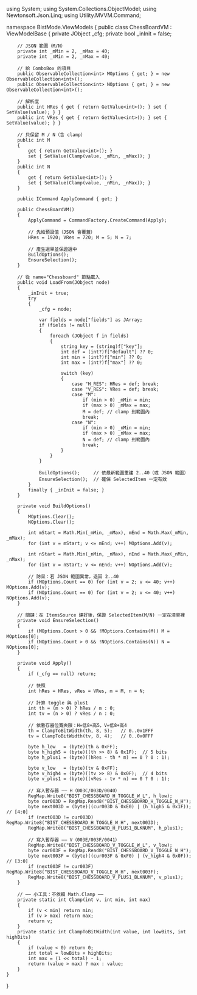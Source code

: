 using System;
using System.Collections.ObjectModel;
using Newtonsoft.Json.Linq;
using Utility.MVVM.Command;

namespace BistMode.ViewModels
{
    public class ChessBoardVM : ViewModelBase
    {
        private JObject _cfg;
        private bool _inInit = false;

        // JSON 範圍（M/N）
        private int _mMin = 2, _mMax = 40;
        private int _nMin = 2, _nMax = 40;

        // 給 ComboBox 的項目
        public ObservableCollection<int> MOptions { get; } = new ObservableCollection<int>();
        public ObservableCollection<int> NOptions { get; } = new ObservableCollection<int>();

        // 解析度
        public int HRes { get { return GetValue<int>(); } set { SetValue(value); } }
        public int VRes { get { return GetValue<int>(); } set { SetValue(value); } }

        // 只保留 M / N（含 clamp）
        public int M
        {
            get { return GetValue<int>(); }
            set { SetValue(Clamp(value, _mMin, _mMax)); }
        }
        public int N
        {
            get { return GetValue<int>(); }
            set { SetValue(Clamp(value, _nMin, _nMax)); }
        }

        public ICommand ApplyCommand { get; }

        public ChessBoardVM()
        {
            ApplyCommand = CommandFactory.CreateCommand(Apply);

            // 先給預設值（JSON 會覆蓋）
            HRes = 1920; VRes = 720; M = 5; N = 7;

            // 產生選單並保證選中
            BuildOptions();
            EnsureSelection();
        }

        // 從 name="Chessboard" 節點載入
        public void LoadFrom(JObject node)
        {
            _inInit = true;
            try
            {
                _cfg = node;

                var fields = node["fields"] as JArray;
                if (fields != null)
                {
                    foreach (JObject f in fields)
                    {
                        string key = (string)f["key"];
                        int def = (int?)f["default"] ?? 0;
                        int min = (int?)f["min"] ?? 0;
                        int max = (int?)f["max"] ?? 0;

                        switch (key)
                        {
                            case "H_RES": HRes = def; break;
                            case "V_RES": VRes = def; break;
                            case "M":
                                if (min > 0) _mMin = min;
                                if (max > 0) _mMax = max;
                                M = def; // clamp 到範圍內
                                break;
                            case "N":
                                if (min > 0) _nMin = min;
                                if (max > 0) _nMax = max;
                                N = def; // clamp 到範圍內
                                break;
                        }
                    }
                }

                BuildOptions();     // 依最新範圍重建 2..40（或 JSON 範圍）
                EnsureSelection();  // 確保 SelectedItem 一定有效
            }
            finally { _inInit = false; }
        }

        private void BuildOptions()
        {
            MOptions.Clear();
            NOptions.Clear();

            int mStart = Math.Min(_mMin, _mMax), mEnd = Math.Max(_mMin, _mMax);
            for (int v = mStart; v <= mEnd; v++) MOptions.Add(v);

            int nStart = Math.Min(_nMin, _nMax), nEnd = Math.Max(_nMin, _nMax);
            for (int v = nStart; v <= nEnd; v++) NOptions.Add(v);

            // 防呆：若 JSON 範圍異常，退回 2..40
            if (MOptions.Count == 0) for (int v = 2; v <= 40; v++) MOptions.Add(v);
            if (NOptions.Count == 0) for (int v = 2; v <= 40; v++) NOptions.Add(v);
        }

        // 關鍵：在 ItemsSource 建好後，保證 SelectedItem(M/N) 一定在清單裡
        private void EnsureSelection()
        {
            if (MOptions.Count > 0 && !MOptions.Contains(M)) M = MOptions[0];
            if (NOptions.Count > 0 && !NOptions.Contains(N)) N = NOptions[0];
        }

        private void Apply()
        {
            if (_cfg == null) return;

            // 快照
            int hRes = HRes, vRes = VRes, m = M, n = N;

            // 計算 toggle 與 plus1
            int th = (m > 0) ? hRes / m : 0;
            int tv = (n > 0) ? vRes / n : 0;

            // 依暫存器位寬夾限：H=低8+高5，V=低8+高4
            th = ClampToBitWidth(th, 8, 5);   // 0..0x1FFF
            tv = ClampToBitWidth(tv, 8, 4);   // 0..0x0FFF

            byte h_low   = (byte)(th & 0xFF);
            byte h_high5 = (byte)((th >> 8) & 0x1F);  // 5 bits
            byte h_plus1 = (byte)((hRes - th * m) == 0 ? 0 : 1);

            byte v_low   = (byte)(tv & 0xFF);
            byte v_high4 = (byte)((tv >> 8) & 0x0F);  // 4 bits
            byte v_plus1 = (byte)((vRes - tv * n) == 0 ? 0 : 1);

            // 寫入暫存器 —— H（003C/003D/0040）
            RegMap.Write8("BIST_CHESSBOARD_H_TOGGLE_W_L", h_low);
            byte cur003D = RegMap.Read8("BIST_CHESSBOARD_H_TOGGLE_W_H");
            byte next003D = (byte)((cur003D & 0xE0) | (h_high5 & 0x1F)); // [4:0]
            if (next003D != cur003D) RegMap.Write8("BIST_CHESSBOARD_H_TOGGLE_W_H", next003D);
            RegMap.Write8("BIST_CHESSBOARD_H_PLUS1_BLKNUM", h_plus1);

            // 寫入暫存器 —— V（003E/003F/0041）
            RegMap.Write8("BIST_CHESSBOARD_V_TOGGLE_W_L", v_low);
            byte cur003F = RegMap.Read8("BIST_CHESSBOARD_V_TOGGLE_W_H");
            byte next003F = (byte)((cur003F & 0xF0) | (v_high4 & 0x0F)); // [3:0]
            if (next003F != cur003F) RegMap.Write8("BIST_CHESSBOARD_V_TOGGLE_W_H", next003F);
            RegMap.Write8("BIST_CHESSBOARD_V_PLUS1_BLKNUM", v_plus1);
        }

        // —— 小工具：不依賴 Math.Clamp —— 
        private static int Clamp(int v, int min, int max)
        {
            if (v < min) return min;
            if (v > max) return max;
            return v;
        }
        private static int ClampToBitWidth(int value, int lowBits, int highBits)
        {
            if (value < 0) return 0;
            int total = lowBits + highBits;
            int max = (1 << total) - 1;
            return (value > max) ? max : value;
        }
    }
}